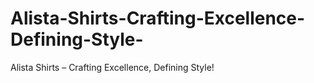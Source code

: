 # Alista-Shirts-Crafting-Excellence-Defining-Style-
Alista Shirts – Crafting Excellence, Defining Style!
